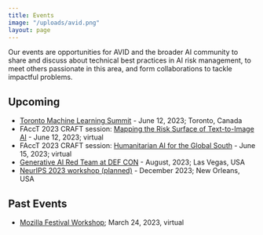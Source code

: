 ```yaml
---
title: Events
image: "/uploads/avid.png"
layout: page
---
```


Our events are opportunities for AVID and the broader AI community to share and discuss about technical best practices in AI risk management, to meet others passionate in this area, and form collaborations to tackle impactful problems.

## Upcoming

- [Toronto Machine Learning Summit](./tmls2023) - June 12, 2023; Toronto, Canada
- FAccT 2023 CRAFT session: [Mapping the Risk Surface of Text-to-Image AI](./tti2023) - June 12, 2023; virtual
- FAccT 2023 CRAFT session: [Humanitarian AI for the Global South](./humai2023) - June 15, 2023; virtual
- [Generative AI Red Team at DEF CON](https://aivillage.org/generative%20red%20team/generative-red-team/) - August, 2023; Las Vegas, USA
- [NeurIPS 2023 workshop (planned)](./riskml2023) - December 2023; New Orleans, USA

## Past Events

- [Mozilla Festival Workshop](https://schedule.mozillafestival.org/session/HCAJHX-1); March 24, 2023, virtual


